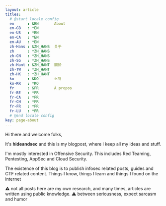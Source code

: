 ```yaml
---
layout: article
titles:
  # @start locale config
  en      : &EN       About
  en-GB   : *EN
  en-US   : *EN
  en-CA   : *EN
  en-AU   : *EN
  zh-Hans : &ZH_HANS  关于
  zh      : *ZH_HANS
  zh-CN   : *ZH_HANS
  zh-SG   : *ZH_HANS
  zh-Hant : &ZH_HANT  關於
  zh-TW   : *ZH_HANT
  zh-HK   : *ZH_HANT
  ko      : &KO       소개
  ko-KR   : *KO
  fr      : &FR       À propos
  fr-BE   : *FR
  fr-CA   : *FR
  fr-CH   : *FR
  fr-FR   : *FR
  fr-LU   : *FR
  # @end locale config
key: page-about
---
```


Hi there and welcome folks, 

It's <strong>hideandsec</strong> and this is my blogpost, where I keep all my ideas and stuff. 

I'm mostly interested in Offensive Security. This includes Red Teaming, Pentesting, AppSec and Cloud Security. 

The existence of this blog is to publish infosec related posts, guides and CTF related content.
Things I know, things I learn and things I found on the internet

⚠️ not all posts here are my own research, and many times, articles are written using public knowledge. 
⚠️ between seriousness, expect sarcasm and humor
